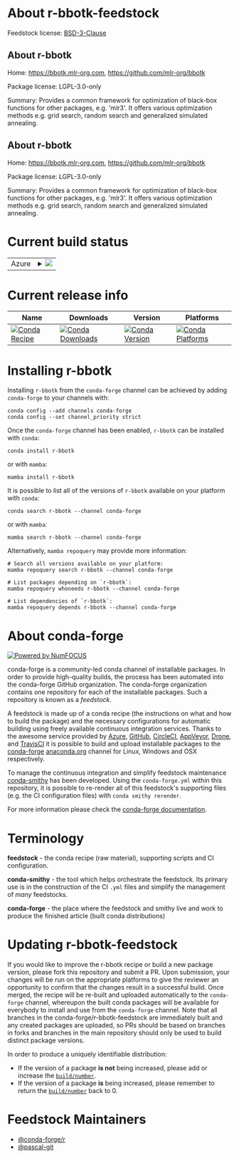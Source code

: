 About r-bbotk-feedstock
=======================

Feedstock license: [BSD-3-Clause](https://github.com/conda-forge/r-bbotk-feedstock/blob/main/LICENSE.txt)


About r-bbotk
-------------

Home: https://bbotk.mlr-org.com, https://github.com/mlr-org/bbotk

Package license: LGPL-3.0-only

Summary: Provides a common framework for optimization of black-box functions for other packages, e.g. 'mlr3'. It offers various optimization methods e.g.  grid search, random search and generalized simulated annealing.

About r-bbotk
-------------

Home: https://bbotk.mlr-org.com, https://github.com/mlr-org/bbotk

Package license: LGPL-3.0-only

Summary: Provides a common framework for optimization of black-box functions for other packages, e.g. 'mlr3'. It offers various optimization methods e.g.  grid search, random search and generalized simulated annealing.

Current build status
====================


<table>
    
  <tr>
    <td>Azure</td>
    <td>
      <details>
        <summary>
          <a href="https://dev.azure.com/conda-forge/feedstock-builds/_build/latest?definitionId=11725&branchName=main">
            <img src="https://dev.azure.com/conda-forge/feedstock-builds/_apis/build/status/r-bbotk-feedstock?branchName=main">
          </a>
        </summary>
        <table>
          <thead><tr><th>Variant</th><th>Status</th></tr></thead>
          <tbody><tr>
              <td>linux_64_r_base4.2</td>
              <td>
                <a href="https://dev.azure.com/conda-forge/feedstock-builds/_build/latest?definitionId=11725&branchName=main">
                  <img src="https://dev.azure.com/conda-forge/feedstock-builds/_apis/build/status/r-bbotk-feedstock?branchName=main&jobName=linux&configuration=linux%20linux_64_r_base4.2" alt="variant">
                </a>
              </td>
            </tr><tr>
              <td>linux_64_r_base4.3</td>
              <td>
                <a href="https://dev.azure.com/conda-forge/feedstock-builds/_build/latest?definitionId=11725&branchName=main">
                  <img src="https://dev.azure.com/conda-forge/feedstock-builds/_apis/build/status/r-bbotk-feedstock?branchName=main&jobName=linux&configuration=linux%20linux_64_r_base4.3" alt="variant">
                </a>
              </td>
            </tr><tr>
              <td>osx_64_r_base4.2</td>
              <td>
                <a href="https://dev.azure.com/conda-forge/feedstock-builds/_build/latest?definitionId=11725&branchName=main">
                  <img src="https://dev.azure.com/conda-forge/feedstock-builds/_apis/build/status/r-bbotk-feedstock?branchName=main&jobName=osx&configuration=osx%20osx_64_r_base4.2" alt="variant">
                </a>
              </td>
            </tr><tr>
              <td>osx_64_r_base4.3</td>
              <td>
                <a href="https://dev.azure.com/conda-forge/feedstock-builds/_build/latest?definitionId=11725&branchName=main">
                  <img src="https://dev.azure.com/conda-forge/feedstock-builds/_apis/build/status/r-bbotk-feedstock?branchName=main&jobName=osx&configuration=osx%20osx_64_r_base4.3" alt="variant">
                </a>
              </td>
            </tr><tr>
              <td>win_64</td>
              <td>
                <a href="https://dev.azure.com/conda-forge/feedstock-builds/_build/latest?definitionId=11725&branchName=main">
                  <img src="https://dev.azure.com/conda-forge/feedstock-builds/_apis/build/status/r-bbotk-feedstock?branchName=main&jobName=win&configuration=win%20win_64_" alt="variant">
                </a>
              </td>
            </tr>
          </tbody>
        </table>
      </details>
    </td>
  </tr>
</table>

Current release info
====================

| Name | Downloads | Version | Platforms |
| --- | --- | --- | --- |
| [![Conda Recipe](https://img.shields.io/badge/recipe-r--bbotk-green.svg)](https://anaconda.org/conda-forge/r-bbotk) | [![Conda Downloads](https://img.shields.io/conda/dn/conda-forge/r-bbotk.svg)](https://anaconda.org/conda-forge/r-bbotk) | [![Conda Version](https://img.shields.io/conda/vn/conda-forge/r-bbotk.svg)](https://anaconda.org/conda-forge/r-bbotk) | [![Conda Platforms](https://img.shields.io/conda/pn/conda-forge/r-bbotk.svg)](https://anaconda.org/conda-forge/r-bbotk) |

Installing r-bbotk
==================

Installing `r-bbotk` from the `conda-forge` channel can be achieved by adding `conda-forge` to your channels with:

```
conda config --add channels conda-forge
conda config --set channel_priority strict
```

Once the `conda-forge` channel has been enabled, `r-bbotk` can be installed with `conda`:

```
conda install r-bbotk
```

or with `mamba`:

```
mamba install r-bbotk
```

It is possible to list all of the versions of `r-bbotk` available on your platform with `conda`:

```
conda search r-bbotk --channel conda-forge
```

or with `mamba`:

```
mamba search r-bbotk --channel conda-forge
```

Alternatively, `mamba repoquery` may provide more information:

```
# Search all versions available on your platform:
mamba repoquery search r-bbotk --channel conda-forge

# List packages depending on `r-bbotk`:
mamba repoquery whoneeds r-bbotk --channel conda-forge

# List dependencies of `r-bbotk`:
mamba repoquery depends r-bbotk --channel conda-forge
```


About conda-forge
=================

[![Powered by
NumFOCUS](https://img.shields.io/badge/powered%20by-NumFOCUS-orange.svg?style=flat&colorA=E1523D&colorB=007D8A)](https://numfocus.org)

conda-forge is a community-led conda channel of installable packages.
In order to provide high-quality builds, the process has been automated into the
conda-forge GitHub organization. The conda-forge organization contains one repository
for each of the installable packages. Such a repository is known as a *feedstock*.

A feedstock is made up of a conda recipe (the instructions on what and how to build
the package) and the necessary configurations for automatic building using freely
available continuous integration services. Thanks to the awesome service provided by
[Azure](https://azure.microsoft.com/en-us/services/devops/), [GitHub](https://github.com/),
[CircleCI](https://circleci.com/), [AppVeyor](https://www.appveyor.com/),
[Drone](https://cloud.drone.io/welcome), and [TravisCI](https://travis-ci.com/)
it is possible to build and upload installable packages to the
[conda-forge](https://anaconda.org/conda-forge) [anaconda.org](https://anaconda.org/)
channel for Linux, Windows and OSX respectively.

To manage the continuous integration and simplify feedstock maintenance
[conda-smithy](https://github.com/conda-forge/conda-smithy) has been developed.
Using the ``conda-forge.yml`` within this repository, it is possible to re-render all of
this feedstock's supporting files (e.g. the CI configuration files) with ``conda smithy rerender``.

For more information please check the [conda-forge documentation](https://conda-forge.org/docs/).

Terminology
===========

**feedstock** - the conda recipe (raw material), supporting scripts and CI configuration.

**conda-smithy** - the tool which helps orchestrate the feedstock.
                   Its primary use is in the construction of the CI ``.yml`` files
                   and simplify the management of *many* feedstocks.

**conda-forge** - the place where the feedstock and smithy live and work to
                  produce the finished article (built conda distributions)


Updating r-bbotk-feedstock
==========================

If you would like to improve the r-bbotk recipe or build a new
package version, please fork this repository and submit a PR. Upon submission,
your changes will be run on the appropriate platforms to give the reviewer an
opportunity to confirm that the changes result in a successful build. Once
merged, the recipe will be re-built and uploaded automatically to the
`conda-forge` channel, whereupon the built conda packages will be available for
everybody to install and use from the `conda-forge` channel.
Note that all branches in the conda-forge/r-bbotk-feedstock are
immediately built and any created packages are uploaded, so PRs should be based
on branches in forks and branches in the main repository should only be used to
build distinct package versions.

In order to produce a uniquely identifiable distribution:
 * If the version of a package **is not** being increased, please add or increase
   the [``build/number``](https://docs.conda.io/projects/conda-build/en/latest/resources/define-metadata.html#build-number-and-string).
 * If the version of a package **is** being increased, please remember to return
   the [``build/number``](https://docs.conda.io/projects/conda-build/en/latest/resources/define-metadata.html#build-number-and-string)
   back to 0.

Feedstock Maintainers
=====================

* [@conda-forge/r](https://github.com/conda-forge/r/)
* [@pascal-git](https://github.com/pascal-git/)

